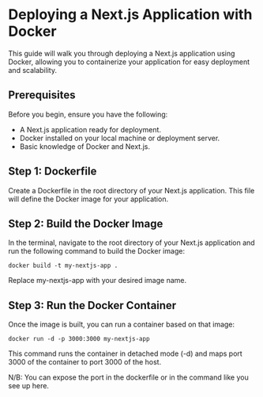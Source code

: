 # Deploying a Next.js Application with Docker

This guide will walk you through deploying a Next.js application using Docker, allowing you to containerize your application for easy deployment and scalability.

## Prerequisites

Before you begin, ensure you have the following:

- A Next.js application ready for deployment.
- Docker installed on your local machine or deployment server.
- Basic knowledge of Docker and Next.js.

## Step 1: Dockerfile

Create a Dockerfile in the root directory of your Next.js application. This file will define the Docker image for your application.

## Step 2: Build the Docker Image

In the terminal, navigate to the root directory of your Next.js application and run the following command to build the Docker image:

```
docker build -t my-nextjs-app .
```

Replace my-nextjs-app with your desired image name.

## Step 3: Run the Docker Container

Once the image is built, you can run a container based on that image:   

```
docker run -d -p 3000:3000 my-nextjs-app
```

This command runs the container in detached mode (-d) and maps port 3000 of the container to port 3000 of the host.

N/B: You can expose the port in the dockerfile or in the command like you see up here. 